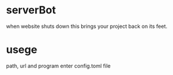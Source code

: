 # serverBot

when website shuts down this brings your project back on its feet.


# usege


path, url and  program enter config.toml file
